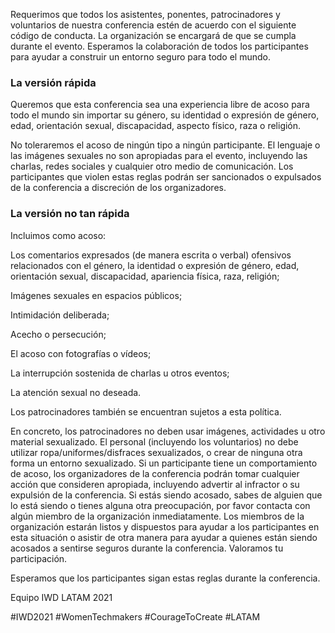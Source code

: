 Requerimos que todos los asistentes, ponentes, patrocinadores y voluntarios de nuestra conferencia estén de acuerdo con el siguiente código de conducta. La organización se encargará de que se cumpla durante el evento. Esperamos la colaboración de todos los participantes para ayudar a construir un entorno seguro para todo el mundo.

### La versión rápida

Queremos que esta conferencia sea una experiencia libre de acoso para todo el mundo sin importar su género, su identidad o expresión de género, edad, orientación sexual, discapacidad, aspecto físico, raza o religión.

No toleraremos el acoso de ningún tipo a ningún participante. El lenguaje o las imágenes sexuales no son apropiadas para el evento, incluyendo las charlas, redes sociales  y cualquier otro medio de comunicación. Los participantes que violen estas reglas podrán ser sancionados o expulsados de la conferencia a discreción de los organizadores.

### La versión no tan rápida

Incluimos como acoso:

Los comentarios expresados (de manera escrita o verbal) ofensivos relacionados con el género, la identidad o expresión de género, edad, orientación sexual, discapacidad, apariencia física, raza, religión;

Imágenes sexuales en espacios públicos;

Intimidación deliberada;

Acecho o persecución;

El acoso con fotografías o vídeos;

La interrupción sostenida de charlas u otros eventos;

La atención sexual no deseada.

Los patrocinadores también se encuentran sujetos a esta política.

En concreto, los patrocinadores no deben usar imágenes, actividades u otro material sexualizado. El personal (incluyendo los voluntarios) no debe utilizar ropa/uniformes/disfraces sexualizados, o crear de ninguna otra forma un entorno sexualizado. Si un participante tiene un comportamiento de acoso, los organizadores de la conferencia podrán tomar cualquier acción que consideren apropiada, incluyendo advertir al infractor o su expulsión de la conferencia. Si estás siendo acosado, sabes de alguien que lo está siendo o tienes alguna otra preocupación, por favor contacta con algún miembro de la organización inmediatamente. Los miembros de la organización estarán listos y dispuestos para ayudar a los participantes en esta situación o asistir de otra manera para ayudar a quienes están siendo acosados a sentirse seguros durante la conferencia. Valoramos tu participación.

Esperamos que los participantes sigan estas reglas durante la conferencia.

Equipo IWD LATAM 2021

#IWD2021 #WomenTechmakers #CourageToCreate #LATAM
